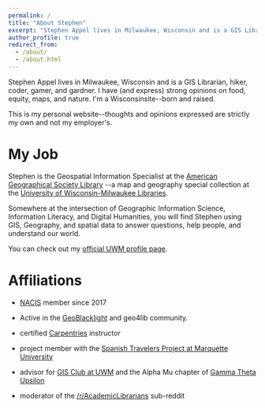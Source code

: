 ```yaml
---
permalink: /
title: "About Stephen"
excerpt: "Stephen Appel lives in Milwaukee, Wisconsin and is a GIS Librarian, hiker, coder, gamer, and gardner."
author_profile: true
redirect_from: 
  - /about/
  - /about.html
---
```


Stephen Appel lives in Milwaukee, Wisconsin and is a GIS Librarian, hiker, coder, gamer, and gardner. I have (and express) strong opinions on food, equity, maps, and nature. I'm a Wisconsinsite--born and raised.

This is my personal website--thoughts and opinions expressed are strictly my own and not my employer's.

My Job
======

Stephen is the Geospatial Information Specialist at the [American Geographical Society Library](https://www.uwm.edu/libraries/agsl)
--a map and geography special collection at the [University of Wisconsin-Milwaukee Libraries](https://www.uwm.edu/).

Somewhere at the intersection of Geographic Information Science, Information Literacy, and Digital Humanities, you will find Stephen using GIS, Geography, and spatial data to answer questions, help people, and understand our world.

You can check out my [official UWM profile page](https://uwm.edu/libraries/people/appel-stephen/).

Affiliations
======

* [NACIS](www.nacis.org) member since 2017

* Active in the [GeoBlacklight](https://geoblacklight.org/) and geo4lib community.

* certified [Carpentries](https://carpentries.org/) instructor

* project member with the [Spanish Travelers Project at Marquette University](spanishtravelers.com)

* advisor for [GIS Club at UWM](https://www.facebook.com/groups/31093391757/) and the Alpha Mu chapter of [Gamma Theta Upsilon](https://gammathetaupsilon.org/)

* moderator of the [/r/AcademicLibrarians](https://www.reddit.com/r/AcademicLibrarians/) sub-reddit
